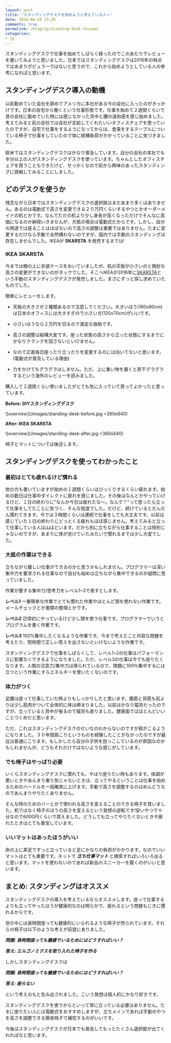 ```yaml
---
layout: post
title: "スタンディングデスクを始めようと考えている人へ"
date: 2016-06-19 23:28
comments: true
permalink: /blog/jp/standing-desk-review/
categories:
- jp
---
```


スタンディングデスクで仕事を始めてしばらく経ったのでこのあたりでレビューを書いてみようと思いました。日本ではスタンディングデスクは2016年の時点ではあまりポピュラーではないと思うので、これから始めようとしている人の参考になればと思います。

## スタンディングデスク導入の動機

以前勤めていた会社を辞めてアメリカに本社がある今の会社に入ったのがきっかけです。日本の自宅から働くという仕事形態です。仕事を始めて２週間くらいで昔の会社に勤めていた時には感じなかった背中と腰の違和感を感じ始めました。考えてみると前の会社では会社が支給してくれたいいオフィスチェアを使っていたのですが、自宅で仕事をするようになってからは、食事をするテーブルについている椅子で仕事をしていたので体に結構負荷がかかっていることに気づきました。

欧米ではスタンディングデスクはかなり普及しています。自分の会社の本社でも半分以上の人がスタンディングデスクを使っています。ちゃんとしたオフィスチェアを買うこともできたけど、せっかくなので前から興味のあったスタンディングに挑戦してみることにしました。

## どのデスクを使うか

残念ながら日本ではスタンディングデスクの選択肢はまだあまり多くはありません。あるのは電動式で高さを変更できる２０万円くらいするやつとかオーダーメイドの机とかです。なんでただの机より少し身長が高くなっただけでそんなに高価になるのか納得いきませんが、大抵の場合は電動式だからです。しかし、自分の用途では座ることはほぼないので高さの調整は重要ではありません。たまに変更するだけなら手動で全然構わないのですが、国内では手動のスタンディングは存在しませんでした。IKEAが **SKARSTA** を発売するまでは!

### IKEA SKARSTA

今までは棚の上に衣装ケースをおいていましたが、机の天板が小さいのと微妙な高さの変更ができないのがネックでした。そこへIKEAが2016年に[SKARSTA](http://www.ikea.com/jp/ja/catalog/products/S79084964/)という手動のスタンディングデスクが発売しました。まさにずっと探し求めていたものでした。

簡単にレビューをします。

- 天板の大きさが２種類あるので注意してください。大きいほう(160x80cm)は日本のオフィスには大きすぎので小さい方(120x70cm)がいいです。

- 小さいほうなら２万円を切るので満足な価格です。

- 高さの調整は結構大変です。座った状態の高さから立った状態にするまでにかなりクランクを回さないといけません。

- なので正直毎日座ったり立ったりを変更するのには向いてないと思います。(電動式が普及している理由)

- 力をかけてもグラグラはしません。ただ、上に重い物を置くと若干グラグラするという海外のレビューを読みました。

購入して２週間くらい使いましたがとても気に入っていて買ってよかったと思っています。

**Before: DIYスタンディングデスク**

![overview](/images/standing-desk-before.jpg =360x640)

**After: IKEA SKARSTA**

![overview](/images/standing-desk-after.jpg =360x640)

椅子とマットについては後述します。

## スタンディングデスクを使ってわかったこと

### 最初はとても疲れるけど慣れる

他の方も書いていますが始めの１週間くらいはびっくりするくらい疲れます。始めの数日は仕事中ダイレクトに疲れを感じました。その後はなんとかやっていけるけど、１日の終わりに"なんか今日は疲れたな〜。なんで？"って思ったら立って仕事をしてたことに気づく、そんな程度でした。だけど、続けているとだんだん慣れてきます。今では３時間くらいは連続で仕事をしても大丈夫です。以前は感じていた１日の終わりにどっとくる疲れもほぼ感じません。考えてみると立って仕事している人は山ほどいます。だから別に立ちながら仕事することは特別じゃないのですが、あまりに体が怠けていたみたいで慣れるまでは少し大変でした。

### 大抵の作業はできる

立ちながら難しい仕事ができるのかと思うかもしれません。プログラマーは深い集中力を要求される仕事なので自分も始めは立ちながら集中できるのか疑問に思っていました。

作業が要する集中力/思考力をレベル1~3で表すとします。

**レベル1**
一番簡単な作業でとても慣れた作業やほとんど頭を使わない作業です。メールチェックとか書類の整理とかです。

**レベル2**
日常的にやっているけど少し頭を使う仕事です。プログラマーでいうとプログラムを書く作業です。

**レベル3**
100%集中したくなるような作業です。今まで考えたこと内容な問題を考えたり、短時間で正しい答えを出さないといけないような作業です。

スタンディングデスクで仕事をしばらくして、レベル1~2の仕事はパフォーマンスに影響なくできるようになりました。ただ、レベル3の仕事は今でも座りたくなります。人間の注意力/集中力は限られているので、問題に100％集中するには立つという作業にすらエネルギーを使いたくないのです。

### 体力がつく

足腰は座って仕事していた時よりもしっかりしたと思います。腹筋と背筋も前よりは少し筋肉がついて全体的に体は締まりました。以前はかなり猫背だったのですが、立っていると背中が張るので猫背も直りました。健康面ではほとんどいいことづくめだと思います。

ただ、これはスタンディングデスクのせいなのわからないのですが肩がこるようになりました。３０年間肩こりというものを経験したことがなかったのですが最近は普通にこります。もしかしたら自分の子供を抱っこしているのが原因なのかもしれませんが、どうもそれだけではないような感じがしています。

### でも椅子はやっぱり必要

いくらスタンディングデスクに慣れても、やはり座りたい時もあります。体調が悪いときやあんまり乗り気じゃないときは、立ってやるということは仕事を始めるためのハードルを一段確実に上げます。手動で高さを調整するのはめんどうなのであんまりやりたくありません。

そんな時のためのバーとかで使われる高さを変えることのできる椅子を買いました。机ではなく椅子のほうの高さを変えるという発想の逆転です!安いやつで十分なので6000円くらいで買えました。どうしても立ってやりたくないときや疲れたときはとても重宝しています。

### いいマットはあったほうがいい

床の上に素足でずっと立っていると足にかなりの負担がかかります。なのでいいマットはとても重要です。ネットで ***立ち仕事マット*** と検索すればいろいろ出ると思います。マットを使わないのであれば新品のスニーカーを履くのがいいと思います。

## まとめ: スタンディングはオススメ

スタンディングデスクの導入を考えているならオススメします。座って仕事するよりも立ってやったほうが健康的なのは明らかで、疲れるという問題もじきに慣れるからです。

世の中には長時間座っても健康的にいられるような椅子が売られています。それらの椅子は以下のような考えが前提にありました。

***問題: 長時間座っても健康でいるためにはどうすればいい？***

***答え: エルゴノミクスを取り入れた椅子を作る***

しかしスタンディングデスクは

***問題: 長時間座っても健康でいるためにはどうすればいい？***

***答え: 座らない***

という考えのもと生み出されました。こいう発想は個人的にかなり好きです。

スタンディングデスクを使うからといって常に立っている必要はありません。たまに座りたい人には電動式をおすすめしますが、立ちメインであれば手動のやつを高さを調整できる簡易椅子で補完するのがいいです。

今後はスタンディングデスクが日本でも普及してもっとたくさん選択肢が出てくれればなと思います。
